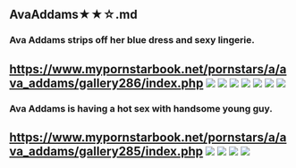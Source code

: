 ## AvaAddams★★☆.md
### Ava Addams strips off her blue dress and sexy lingerie.
https://www.mypornstarbook.net/pornstars/a/ava_addams/gallery286/index.php
![](https://www.mypornstarbook.net/pornstars/a/ava_addams/gallery286/images/04.jpg)
![](https://www.mypornstarbook.net/pornstars/a/ava_addams/gallery286/images/05.jpg)
![](https://www.mypornstarbook.net/pornstars/a/ava_addams/gallery286/images/07.jpg)
![](https://www.mypornstarbook.net/pornstars/a/ava_addams/gallery286/images/10.jpg)
![](https://www.mypornstarbook.net/pornstars/a/ava_addams/gallery286/images/12.jpg)
![](https://www.mypornstarbook.net/pornstars/a/ava_addams/gallery286/images/13.jpg)
![](https://www.mypornstarbook.net/pornstars/a/ava_addams/gallery286/images/16.jpg)
---
### Ava Addams is having a hot sex with handsome young guy.
https://www.mypornstarbook.net/pornstars/a/ava_addams/gallery285/index.php
![](https://www.mypornstarbook.net/pornstars/a/ava_addams/gallery285/images/03.jpg)
![](https://www.mypornstarbook.net/pornstars/a/ava_addams/gallery285/images/05.jpg)
![](https://www.mypornstarbook.net/pornstars/a/ava_addams/gallery285/images/07.jpg)
![](https://www.mypornstarbook.net/pornstars/a/ava_addams/gallery285/images/08.jpg)
---

